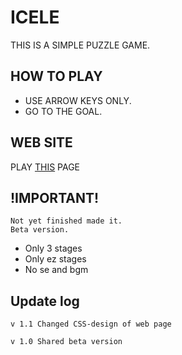 # ICELE
THIS IS A SIMPLE PUZZLE GAME.  

## HOW TO PLAY
* USE ARROW KEYS ONLY.  
* GO TO THE GOAL.  

## WEB SITE
PLAY [THIS](https://jpnykw.github.io/ICELE/) PAGE  

## !IMPORTANT!
```
Not yet finished made it.  
Beta version.  
```  

* Only 3 stages  
* Only ez stages  
* No se and bgm  

## Update log
```
v 1.1 Changed CSS-design of web page

v 1.0 Shared beta version 
```
